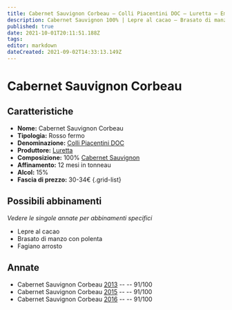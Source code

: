 ```yaml
---
title: Cabernet Sauvignon Corbeau – Colli Piacentini DOC – Luretta – Emilia (IT) – 30-34€ – 5★
description: Cabernet Sauvignon 100% | Lepre al cacao – Brasato di manzo con polenta – Fagiano arrosto
published: true
date: 2021-10-01T20:11:51.188Z
tags: 
editor: markdown
dateCreated: 2021-09-02T14:33:13.149Z
---
```


# Cabernet Sauvignon Corbeau

## Caratteristiche
- **Nome:** Cabernet Sauvignon Corbeau
- **Tipologia:** Rosso fermo
- **Denominazione:** [Colli Piacentini DOC](/denominazioni/Italia/Emilia/DOC-Colli-Piacentini)
- **Produttore:** [Luretta](/produttori/Italia/Emilia/Luretta) 
- **Composizione:** 100% [Cabernet Sauvignon](/vitigni/Francia/cabernet-sauvignon)
- **Affinamento:** 12 mesi in tonneau
- **Alcol:** 15%
- **Fascia di prezzo:** 30-34€
{.grid-list}

## Possibili abbinamenti
*Vedere le singole annate per abbinamenti specifici*

- Lepre al cacao
- Brasato di manzo con polenta
- Fagiano arrosto

## Annate
- Cabernet Sauvignon Corbeau [2013](/vini/Italia/Emilia/Luretta/Cabernet-Sauvignon-Corbeau/2013) -- <span class="star-5"></span> -- 91/100
- Cabernet Sauvignon Corbeau [2015](/vini/Italia/Emilia/Luretta/Cabernet-Sauvignon-Corbeau/2015) -- <span class="star-5"></span> -- 91/100
- Cabernet Sauvignon Corbeau [2016](/vini/Italia/Emilia/Luretta/Cabernet-Sauvignon-Corbeau/2016) -- <span class="star-5"></span> -- 91/100


